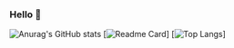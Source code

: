 ### Hello 👋

<!--
**biswarup14/biswarup14** is a ✨ _special_ ✨ repository because its `README.md` (this file) appears on your GitHub profile.

Here are some ideas to get you started:

- 🔭 I’m currently working on ...
- 🌱 I’m currently learning ...
- 👯 I’m looking to collaborate on ...
- 🤔 I’m looking for help with ...
- 💬 Ask me about ...
- 📫 How to reach me: ...
- 😄 Pronouns: ...
- ⚡ Fun fact: ...
-->
![Anurag's GitHub stats](https://github-readme-stats.vercel.app/api?username=biswarup14&hide=contribs,prs&show_icons=true&theme=cobalt)
[![Readme Card](https://github-readme-stats.vercel.app/api/pin/?username=biswarup14&repo=biswarup14)]
[![Top Langs](https://github-readme-stats.vercel.app/api/top-langs/?username=biswarup14&langs_count=8)]
